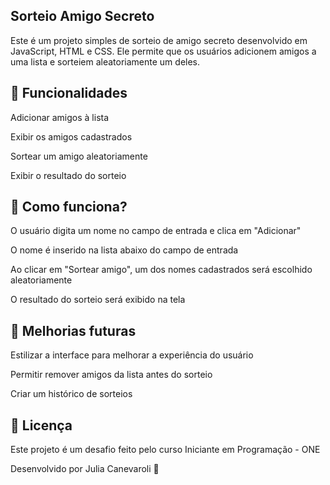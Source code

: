 <h2>Sorteio Amigo Secreto</h2>
<p>Este é um projeto simples de sorteio de amigo secreto desenvolvido em JavaScript, HTML e CSS. Ele permite que os usuários adicionem amigos a uma lista e sorteiem aleatoriamente um deles.</p>

<h2>📌 Funcionalidades</h2>

<p>Adicionar amigos à lista</p>
<p>Exibir os amigos cadastrados</p>
<p>Sortear um amigo aleatoriamente</p>
<p>Exibir o resultado do sorteio</p>

<h2>📝 Como funciona?</h2>

<p>O usuário digita um nome no campo de entrada e clica em "Adicionar"</p>
<p>O nome é inserido na lista abaixo do campo de entrada</p>
<p>Ao clicar em "Sortear amigo", um dos nomes cadastrados será escolhido aleatoriamente</p>
<p>O resultado do sorteio será exibido na tela</p>

<h2>📌 Melhorias futuras</h2>
<p>Estilizar a interface para melhorar a experiência do usuário</p>
<p>Permitir remover amigos da lista antes do sorteio</p>
<p>Criar um histórico de sorteios</p>

<h2>📄 Licença</h2>
<p>Este projeto é um desafio feito pelo curso Iniciante em Programação - ONE </p>

<p>Desenvolvido por Julia Canevaroli 🚀</p>

